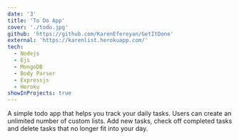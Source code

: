 ```yaml
---
date: '3'
title: 'To Do App'
cover: './todo.jpg'
github: 'https://github.com/KarenEfereyan/GetItDone'
external: 'https://karenlist.herokuapp.com/'
tech:
  - Nodejs
  - Ejs
  - MongoDB
  - Body Parser
  - Expressjs
  - Heroku
showInProjects: true
---
```


  A simple todo app that helps you track your daily tasks. Users can create an unlimited number of custom lists. Add new tasks, check off completed tasks and delete tasks that no longer fit into your day. 